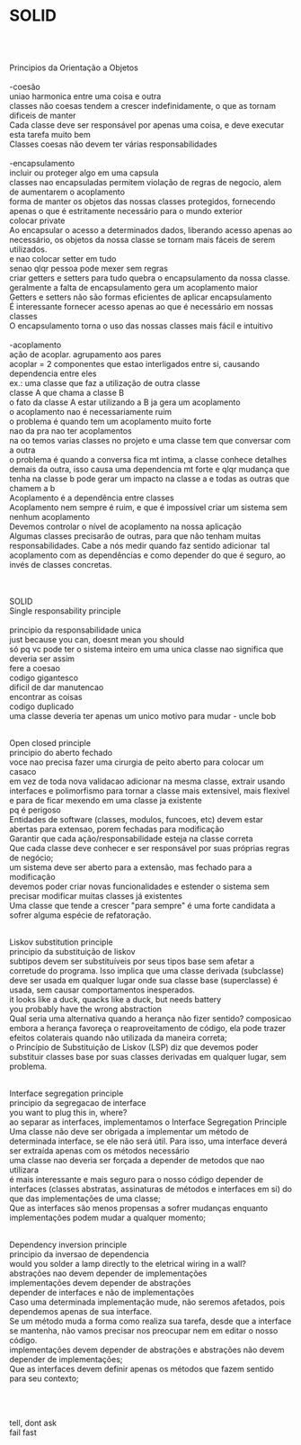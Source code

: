# SOLID

</br></br>

Principios da Orientação a Objetos
</br></br>
-coesão
</br>
uniao harmonica entre uma coisa e outra</br>
classes não coesas tendem a crescer indefinidamente, o que as tornam dificeis de manter</br>
Cada classe deve ser responsável por apenas uma coisa, e deve executar esta tarefa muito bem</br>
Classes coesas não devem ter várias responsabilidades
</br></br>
-encapsulamento
</br>
incluir ou proteger algo em uma capsula</br>
classes nao encapsuladas permitem violação de regras de negocio, alem de aumentarem o acoplamento</br>
forma de manter os objetos das nossas classes protegidos, fornecendo apenas o que é estritamente necessário para o mundo exterior</br>
colocar private</br>
Ao encapsular o acesso a determinados dados, liberando acesso apenas ao necessário, os objetos da nossa classe se tornam mais fáceis de serem utilizados.</br>
e nao colocar setter em tudo</br>
senao qlqr pessoa pode mexer sem regras</br>
criar getters e setters para tudo quebra o encapsulamento da nossa classe.</br>
geralmente a falta de encapsulamento gera um acoplamento maior</br>
Getters e setters não são formas eficientes de aplicar encapsulamento</br>
É interessante fornecer acesso apenas ao que é necessário em nossas classes</br>
O encapsulamento torna o uso das nossas classes mais fácil e intuitivo</br></br>
-acoplamento
</br>
ação de acoplar. agrupamento aos pares</br>
acoplar = 2 componentes que estao interligados entre si, causando dependencia entre eles</br>
ex.: uma classe que faz a utilização de outra classe</br>
classe A que chama a classe B</br>
o fato da classe A estar utilizando a B ja gera um acoplamento</br>
o acoplamento nao é necessariamente ruim</br>
o problema é quando tem um acoplamento muito forte</br>
nao da pra nao ter acoplamentos</br>
na oo temos varias classes no projeto e uma classe tem que conversar com a outra</br>
o problema é quando a conversa fica mt intima, a classe conhece detalhes demais da outra, isso causa uma dependencia mt forte e qlqr mudança que tenha na classe b pode gerar um impacto na classe a e todas as outras que chamem a b</br>
Acoplamento é a dependência entre classes</br>
Acoplamento nem sempre é ruim, e que é impossível criar um sistema sem nenhum acoplamento</br>
Devemos controlar o nível de acoplamento na nossa aplicação</br>
Algumas classes precisarão de outras, para que não tenham muitas responsabilidades. Cabe a nós medir quando faz sentido adicionar tal acoplamento com as dependências e como depender do que é seguro, ao invés de classes concretas.


</br>
</br>

</h2>SOLID</h2>
</br>
Single responsability principle
</br></br>
principio da responsabilidade unica</br>
just because you can, doesnt mean you should</br>
só pq vc pode ter o sistema inteiro em uma unica classe nao significa que deveria ser assim</br>
fere a coesao</br>
codigo gigantesco</br>
dificil de dar manutencao</br>
encontrar as coisas</br>
codigo duplicado</br>
uma classe deveria ter apenas um unico motivo para mudar - uncle bob</br></br>

Open closed principle
</br>
principio do aberto fechado</br>
voce nao precisa fazer uma cirurgia de peito aberto para colocar um casaco</br>
em vez de toda nova validacao adicionar na mesma classe, extrair usando interfaces e polimorfismo para tornar a classe mais extensivel, mais flexivel
e para de ficar mexendo em uma classe ja existente</br>
pq é perigoso</br>
Entidades de software (classes, modulos, funcoes, etc) devem estar abertas para extensao, porem fechadas para modificação</br>
Garantir que cada ação/responsabilidade esteja na classe correta</br>
Que cada classe deve conhecer e ser responsável por suas próprias regras de negócio;</br>
um sistema deve ser aberto para a extensão, mas fechado para a modificação</br>
devemos poder criar novas funcionalidades e estender o sistema sem precisar modificar muitas classes já existentes</br>
Uma classe que tende a crescer "para sempre" é uma forte candidata a sofrer alguma espécie de refatoração.</br></br>

Liskov substitution principle
</br>
principio da substituição de liskov</br>
subtipos devem ser substituíveis por seus tipos base sem afetar a corretude do programa. Isso implica que uma classe derivada (subclasse) deve ser usada em qualquer lugar onde sua classe base (superclasse) é usada, sem causar comportamentos inesperados.</br>
it looks like a duck, quacks like a duck, but needs battery</br>
you probably have the wrong abstraction</br>
Qual seria uma alternativa quando a herança não fizer sentido? composicao</br>
embora a herança favoreça o reaproveitamento de código, ela pode trazer efeitos colaterais quando não utilizada da maneira correta;</br>
o Princípio de Substituição de Liskov (LSP) diz que devemos poder substituir classes base por suas classes derivadas em qualquer lugar, sem problema.</br></br>

Interface segregation principle</br>
principio da segregacao de interface</br>
you want to plug this in, where?</br>
ao separar as interfaces, implementamos o Interface Segregation Principle</br>
Uma classe não deve ser obrigada a implementar um método de determinada interface, se ele não será útil. Para isso, uma interface deverá ser extraída apenas com os métodos necessário</br>
uma classe nao deveria ser forçada a depender de metodos que nao utilizara</br>
é mais interessante e mais seguro para o nosso código depender de interfaces (classes abstratas, assinaturas de métodos e interfaces em si) do que das implementações de uma classe;</br>
Que as interfaces são menos propensas a sofrer mudanças enquanto implementações podem mudar a qualquer momento;</br></br>

Dependency inversion principle
</br>
principio da inversao de dependencia</br>
would you solder a lamp directly to the eletrical wiring in a wall?</br>
abstrações nao devem depender de implementações</br>
implementações devem depender de abstrações</br>
depender de interfaces e não de implementações</br>
Caso uma determinada implementação mude, não seremos afetados, pois dependemos apenas de sua interface.</br>
Se um método muda a forma como realiza sua tarefa, desde que a interface se mantenha, não vamos precisar nos preocupar nem em editar o nosso código.</br>
implementações devem depender de abstrações e abstrações não devem depender de implementações;</br>
Que as interfaces devem definir apenas os métodos que fazem sentido para seu contexto;</br>

</br>
</br>

tell, dont ask</br>
fail fast
